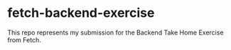 # fetch-backend-exercise
This repo represents my submission for the Backend Take Home Exercise from Fetch.
